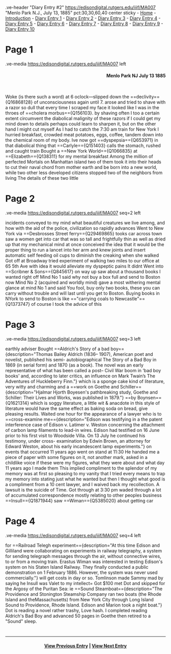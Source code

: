 .ve-header "Diary Entry #2" https://edisondigital.rutgers.edu/iiif/MA007 "Menlo Park N.J., July 13, 1885" pct:30,30,60,40 center sticky
    - [Home](/)
    - [Introduction](/introduction)
    - [Diary Entry 1](/1)
    - [Diary Entry 2](/2)
    - [Diary Entry 3](/3)
    - [Diary Entry 4](/4)
    - [Diary Entry 5](/5)
    - [Diary Entry 6](/6)
    - [Diary Entry 7](/7)
    - [Diary Entry 8](/8)
    - [Diary Entry 9](/9)
    - [Diary Entry 10](/10)

# Page 1

.ve-media https://edisondigital.rutgers.edu/iiif/MA007 left

<div style="text-align: right"><h4>Menlo Park NJ July 13 1885</h4><br></div>

Woke (is there such a word) at 6 oclock—slipped down the ==declivity=={Q16868128} of unconsciousness again until 7. arose and tried to shave with a razor so dull that every time I scraped my face it looked like I was in the throes of ==cholera morbus=={Q156103}. by shaving often I too a certain extent circumvent the diabolical malignity of these razors if I could get my mind down to details perhaps could learn to sharpen it, but on the other hand I might cut myself As I had to catch the 7:30 am train for New York I hurried breakfast, crowded meat potatoes, eggs, coffee, tandem down into the chemical room of my body. Ive now got ==dyspepsia=={Q653971} in that diabolical thing that ==Carlyle=={Q151403} calls the stomach, rushed and caught train Bought a ==New York World=={Q1066835} at ==Elizabeth=={Q138311} for my mental breakfast Among the million of perfected Mortals on Manhattan island two of them took it into their heads to cut their naval chord from mother earth and be born into a new world, while two other less developed citizens stopped two of the neighbors from living The details of these two little 

# Page 2

.ve-media https://edisondigital.rutgers.edu/iiif/MA007 seq=2 left

incidents conveyed to my mind what beautiful creatures we live among, and how with the aid of the police, civilization so rapidly advances Went to New York via ==Desbrosses Street ferry=={Q29469865} tooks car across town saw a women get into car that was so tall and frightfully thin as well as dried up that my mechanical mind at once conceived the idea that it would be the proper thing to run a lancet into her arm and knew joints and insert automatic self feeding oil cups to diminish the creaking when she walked Got off at Broadway tried experiment of walking two miles to our office at 65 5th Ave with idea it would alleviate my dyspeptic pains It didnt Went into ==Scribner & Sons=={Q845617} on way up saw about a thousand books I wanted right off Mind No 1 said why not buy a box full and send to Boston now Mind No 2 (acquired and worldly mind) gave a most withering mental glance at mind No 1 and said You fool, buy only two books, these you can carry without trouble and will last until you get to Boston. Buying books in NYork to send to Boston is like =="carrying coals to Newcastle"=={Q1373747} of course I took the advice of this

# Page 3

.ve-media https://edisondigital.rutgers.edu/iiif/MA007 seq=3 left

earthly adviser Bought ==Aldrich's Story of a bad boy=={description="Thomas Bailey Aldrich (1836– 1907), American poet and novelist, published his semi- autobiographical The Story of a Bad Boy in 1869 (in serial form) and 1870 (as a book). The novel was an early representative of what has been called a post– Civil War boom in ‘bad boy books' and, according to later critics, an influence on Mark Twain’s The Adventures of Huckleberry Finn."}
which is a sponge cake kind of literature, very witty and charming and a ==work on Goethe and Schiller=={description="Hjalmar Hjorth Boyesen&#39;s pathbreaking study, Goethe and Schiller: Their Lives and Works, was published in 1879."} ==by Boynsen=={Q1621314} which is soggy literature, a little wit & anacdote in this style of literature would have the same effect as baking soda on bread, give pleasing results. Waited one hour for the appearance of a lawyer who is to ==cross-examine me=={description="Edison was testifying in a the patent interference case of Edison v. Latimer v. Weston concerning the attachment of carbon lamp filaments to lead-in wires. Edison had testified on 16 June prior to his first visit to Woodside Villa. On 13 July he continued his testimony, under cross- examination by Edwin Brown, an attorney for Edward Weston, about his early incandescent lamp experiments."} on events that occurred 11 years ago went on stand at 11:30 He handed me a piece of paper with some figures on it, not another mark, asked in a childlike voice if these were my figures, what they were about and what day 11 years ago I made them This implied compliment to the splendor of my memory was at first so pleasing to my vanity that I tried every means to trap my memory into stating just what he wanted but then I thought what good is a compliment from a 10 cent lawyer, and I waived back my recollection. A lawsuit is the suicide of Time. Got through at 3:30 pm waded through a lot of accumulated correspondence mostly relating to other peoples business ==Insull=={Q1871944} saw ==Wiman=={Q5385020} about getting car 

# Page 4

.ve-media https://edisondigital.rutgers.edu/iiif/MA007 seq=4 left

for ==Railroad Telegh experiment=={description="At this time Edison and Gilliland were collaborating on experiments in railway telegraphy, a system for sending telegraph messages through the air, without connective wires, to or from a moving train. Erastus Wiman was interested in testing Edison&#39;s system on his Staten Island Railway. They finally conducted a public demonstration on 1 February 1886. However, the system was never used commercially."} will get costs in day or so. Tomlinson made Sammy mad by saying he Insull was Valet to my intellect= Got $100 met Dot and skipped for the Argosy of the Puritan Sea: ie ==Sound Steamboat=={description="The Providence and Stonington Steamship Company ran two boats (the Rhode Island and theMassachusetts) from New York City through Long Island Sound to Providence, Rhode Island. Edison and Marion took a night boat."} Dot is reading a novel rather trashy, Love hash. I completed reading Aldrich's Bad Boy and advanced 50 pages in Goethe then retired to a "Sound" sleep.

# 
----------

<h4 style="text-align: center;"><a href="/1">View Previous Entry</a> | <a href="/3">View Next Entry</a></h3> 